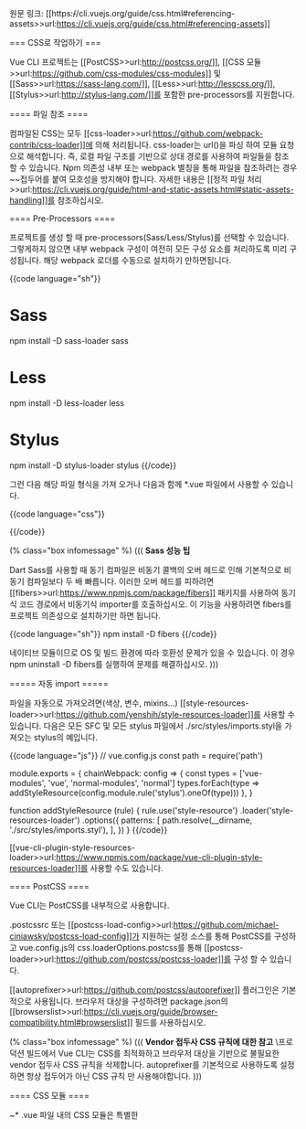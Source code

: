 원문 링크: [[https:~~/~~/cli.vuejs.org/guide/css.html#referencing-assets>>url:https://cli.vuejs.org/guide/css.html#referencing-assets]]

=== CSS로 작업하기 ===

Vue CLI 프로젝트는 [[PostCSS>>url:http://postcss.org/]], [[CSS 모듈>>url:https://github.com/css-modules/css-modules]] 및 [[Sass>>url:https://sass-lang.com/]], [[Less>>url:http://lesscss.org/]], [[Stylus>>url:http://stylus-lang.com/]]를 포함한 pre-processors를 지원합니다.

==== 파일 참조 ====

컴파일된 CSS는 모두 [[css-loader>>url:https://github.com/webpack-contrib/css-loader]]에 의해 처리됩니다. css-loader는 url()을 파싱 하여 모듈 요청으로 해석합니다. 즉, 로컬 파일 구조를 기반으로 상대 경로를 사용하여 파일들을 참조 할 수 있습니다. Npm 의존성 내부 또는 webpack 별칭을 통해 파일을 참조하려는 경우 ~~접두어를 붙여 모호성을 방지해야 합니다. 자세한 내용은 [[정적 파일 처리>>url:https://cli.vuejs.org/guide/html-and-static-assets.html#static-assets-handling]]를 참조하십시오.

==== Pre-Processors ====

프로젝트를 생성 할 때 pre-processors(Sass/Less/Stylus)를 선택할 수 있습니다. 그렇게하지 않으면 내부 webpack 구성이 여전히 모든 구성 요소를 처리하도록 미리 구성됩니다. 해당 webpack 로더를 수동으로 설치하기 만하면됩니다.

{{code language="sh"}}

# Sass

npm install -D sass-loader sass

# Less

npm install -D less-loader less

# Stylus

npm install -D stylus-loader stylus
{{/code}}

그런 다음 해당 파일 형식을 가져 오거나 다음과 함께 \*.vue 파일에서 사용할 수 있습니다.

{{code language="css"}}

<style lang="scss">
$color: red;
</style>

{{/code}}

(% class="box infomessage" %)
(((
**Sass 성능 팁**

Dart Sass를 사용할 때 동기 컴파일은 비동기 콜백의 오버 헤드로 인해 기본적으로 비동기 컴파일보다 두 배 빠릅니다. 이러한 오버 헤드를 피하려면 [[fibers>>url:https://www.npmjs.com/package/fibers]] 패키지를 사용하여 동기식 코드 경로에서 비동기식 importer를 호출하십시오. 이 기능을 사용하려면 fibers를 프로젝트 의존성으로 설치하기만 하면 됩니다.

{{code language="sh"}}
npm install -D fibers
{{/code}}

네이티브 모듈이므로 OS 및 빌드 환경에 따라 호환성 문제가 있을 수 있습니다. 이 경우 npm uninstall -D fibers를 실행하여 문제를 해결하십시오.
)))

===== 자동 import =====

파일을 자동으로 가져오려면(색상, 변수, mixins...) [[style-resources-loader>>url:https://github.com/yenshih/style-resources-loader]]를 사용할 수 있습니다. 다음은 모든 SFC 및 모든 stylus 파일에서 ./src/styles/imports.styl을 가져오는 stylus의 예입니다.

{{code language="js"}}
// vue.config.js
const path = require('path')

module.exports = {
chainWebpack: config => {
const types = ['vue-modules', 'vue', 'normal-modules', 'normal']
types.forEach(type => addStyleResource(config.module.rule('stylus').oneOf(type)))
},
}

function addStyleResource (rule) {
rule.use('style-resource')
.loader('style-resources-loader')
.options({
patterns: [
path.resolve(__dirname, './src/styles/imports.styl'),
],
})
}
{{/code}}

[[vue-cli-plugin-style-resources-loader>>url:https://www.npmjs.com/package/vue-cli-plugin-style-resources-loader]]를 사용할 수도 있습니다.

==== PostCSS ====

Vue CLI는 PostCSS를 내부적으로 사용합니다.

.postcssrc 또는 [[postcss-load-config>>url:https://github.com/michael-ciniawsky/postcss-load-config]]가 지원하는 설정 소스를 통해 PostCSS를 구성하고 vue.config.js의 css.loaderOptions.postcss를 통해 [[postcss-loader>>url:https://github.com/postcss/postcss-loader]]를 구성 할 수 있습니다.

[[autoprefixer>>url:https://github.com/postcss/autoprefixer]] 플러그인은 기본적으로 사용됩니다. 브라우저 대상을 구성하려면 package.json의 [[browserslist>>url:https://cli.vuejs.org/guide/browser-compatibility.html#browserslist]] 필드를 사용하십시오.

(% class="box infomessage" %)
(((
**Vendor 접두사 CSS 규칙에 대한 참고**
\\프로덕션 빌드에서 Vue CLI는 CSS를 최적화하고 브라우저 대상을 기반으로 불필요한 vendor 접두사 CSS 규칙을 삭제합니다. autoprefixer를 기본적으로 사용하도록 설정하면 항상 접두어가 아닌 CSS 규칙 만 사용해야합니다.
)))

==== CSS 모듈 ====

~\* .vue 파일 내의 CSS 모듈은 특별한 <style module>과 함께 사용할 수 있습니다.

JavaScript에서 CSS 또는 CSS 모듈로 기타 pre-processor 파일을 가져오려면 파일 이름이 다음과 같이 끝나야 합니다.

.module.(css|less|sass|scss|styl):

{{code language="js"}}
import styles from './foo.module.css'
// works for all supported pre-processors as well
import sassStyles from './foo.module.scss'
{{/code}}

파일 이름에 .module을 삭제하려면 vue.config.js에서 css.modules를 true로 설정하십시오.

{{code language="js"}}
// vue.config.js
module.exports = {
css: {
modules: true
}
}
{{/code}}

생성된 CSS 모듈 클래스 이름을 원하는 대로 변경하려면 vue.config.js의 css.loaderOptions.css를 사용하십시오. 모든 css-loader 옵션은 여기에서 지원됩니다(예: localIdentName 및 camelCase).

{{code language="js"}}
// vue.config.js
module.exports = {
css: {
loaderOptions: {
css: {
localIdentName: '[name]-[hash]',
camelCase: 'only'
}
}
}
}
{{/code}}

==== Pre-Processor 로더에 옵션 전달 ====

경우에 따라 옵션을 pre-processor의 webpack 로더에 전달할 수도 있습니다. vue.config.js의 css.loaderOptions 옵션을 사용하여이 작업을 수행할 수 있습니다. 예를 들어 전역 변수를 모든 Sass/Less 스타일에 전달하려면 다음을 수행하십시오.

{{code language="js"}}
// vue.config.js
module.exports = {
css: {
loaderOptions: {
// pass options to sass-loader
sass: {
// @/ is an alias to src/
// so this assumes you have a file named `src/variables.scss`
data: `@import "~@/variables.scss";`
},
// pass Less.js Options to less-loader
less:{
// http://lesscss.org/usage/#less-options-strict-units `Global Variables`
// `primary` is global variables fields name
globalVars: {
primary: '#fff'
}
}
}
}
}
{{/code}}

loaderOptions를 통해 구성할 수 있는 로더는 다음과 같습니다.

- [[css-loader>>url:https://github.com/webpack-contrib/css-loader]]
- [[postcss-loader>>url:https://github.com/postcss/postcss-loader]]
- [[sass-loader>>url:https://github.com/webpack-contrib/sass-loader]]
- [[less-loader>>url:https://github.com/webpack-contrib/less-loader]]
- [[stylus-loader>>url:https://github.com/shama/stylus-loader]]

(% class="box infomessage" %)
(((
**팁**
\\이러한 옵션은 해당 로더가 사용되는 여러 위치에 적용되어야 하기 때문에 chainWebpack을 사용하여 특정 로더를 수동으로 누르는 것보다 선호됩니다.
)))
